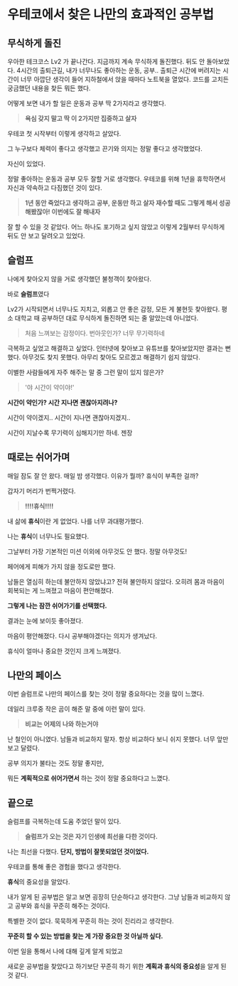 # 우테코에서 찾은 나만의 효과적인 공부법

## 무식하게 돌진

우아한 테크코스 Lv2 가 끝나간다. 지금까지 계속 무식하게 돌진했다. 뒤도 안 돌아보았다.
4시간의 출퇴근길, 내가 너무나도 좋아하는 운동, 공부..
출퇴근 시간에 버려지는 시간이 너무 아깝단 생각이 들어 지하철에서 앉을 때마다 노트북을 열었다.
코드를 고치든 궁금했던 내용을 찾든 뭐든 했다.

어떻게 보면 내가 할 일은 운동과 공부 딱 2가지라고 생각했다.

> **욕심 갖지 말고 딱 이 2가지만 집중하고 살자**

우테코 첫 시작부터 이렇게 생각하고 살았다.

그 누구보다 체력이 좋다고 생각했고 끈기와 의지는 정말 좋다고 생각했었다.

자신이 있었다.

정말 좋아하는 운동과 공부 모두 잘할 거로 생각했다.
우테코를 위해 1년을 휴학하면서 자신과 약속하고 다짐했던 것이 있다.

> **1년 동안 죽었다고 생각하고 공부, 운동만 하고 살자 재수할 때도 그렇게 해서 성공해봤잖아! 이번에도 잘 해내자**

잘 할 수 있을 것 같았다. 어느 하나도 포기하고 싶지 않았고 이렇게 2월부터 무식하게 뒤도 안 보고 달려오고 있었다. 

## 슬럼프

나에게 찾아오지 않을 거로 생각했던 불청객이 찾아왔다.

바로 **슬럼프**였다

Lv2가 시작되면서 너무나도 지치고, 외롭고 안 좋은 감정, 모든 게 불현듯 찾아왔다.
평소 대학교 때 공부하던 대로 무식하게 돌진하면 되는 줄 알았는데 아니었다.

> 처음 느껴보는 감정이다. 번아웃인가? 너무 무기력하네

극복하고 싶었고 해결하고 싶었다.
인터넷에 찾아보고 유튜브를 찾아보았지만 결과는 뻔했다. 아무것도 찾지 못했다.
아무리 찾아도 모르겠고 해결하기 쉽지 않았다.

이별한 사람들에게 자주 해주는 말 중 그런 말이 있지 않은가?

> '야 시간이 약이야!'
  
**시간이 약인가? 시간 지나면 괜찮아지려나?**

시간이 약이겠지.. 시간이 지나면 괜찮아지겠지..

시간이 지날수록 무기력이 심해지기만 하네. 젠장

## 때로는 쉬어가며

매일 잠도 잘 안 왔다. 매일 밤 생각했다. 이유가 뭘까? 휴식이 부족한 걸까?

갑자기 머리가 번쩍거렸다.

> **!!!!휴식!!!!**

내 삶에 **휴식**이란 게 없었다. 나를 너무 과대평가했다. 

나는 **휴식**이 너무나도 필요했다.

그날부터 가장 기본적인 미션 이외에 아무것도 안 했다. 정말 아무것도!
 
페어에게 피해가 가지 않을 정도로만 했다.

남들은 열심히 하는데 불안하지 않았냐고? 전혀 불안하지 않았다.
오히려 몸과 마음이 회복되는 게 느껴졌고 마음이 편안해졌다.

**그렇게 나는 잠깐 쉬어가기를 선택했다.**

결과는 눈에 보이듯 좋아졌다.

마음이 평안해졌다. 다시 공부해야겠다는 의지가 생겨났다.

휴식이 얼마나 중요한 것인지 크게 느껴졌다.

## 나만의 페이스

이번 슬럼프로 나만의 페이스를 찾는 것이 정말 중요하다는 것을 많이 느꼈다.

데일리 크루중 작은 곰이 해준 말 중에 이런 말이 있다.

> **비교는 어제의 나와 하는거야**

난 철인이 아니였다. 남들과 비교하지 말자. 항상 비교하다 보니 쉬지 못했다. 너무 앞만 보고 달렸다.

공부 의지가 불타는 것도 정말 좋지만,

뭐든 **계획적으로 쉬어가면서** 하는 것이 정말 중요하다고 느꼈다.

## 끝으로

슬럼프를 극복하는데 도움 주었던 말이 있다.

> **슬럼프가 오는 것은 자기 인생에 최선을 다한 것이다.**

나는 최선을 다했다. **단지, 방법이 잘못되었던 것이었다.**

우테코를 통해 좋은 경험을 했다고 생각한다. 

**휴식**의 중요성을 알았다.

내가 알게 된 공부법은 알고 보면 굉장히 단순하다고 생각한다. 그냥 남들과 비교하지 않고 공부와 휴식을 꾸준히 해주는 것이다.

특별한 것이 없다. 묵묵하게 꾸준히 하는 것이 진리라고 생각한다.

**꾸준히 할 수 있는 방법을 찾는 게 가장 중요한 것 아닐까 싶다.**

이번 일을 통해서 나에 대해 깊게 알게 되었고 

새로운 공부법을 찾았다고 하기보단 꾸준히 하기 위한 **계획과 휴식의 중요성**을 알게 된 것 같다.
